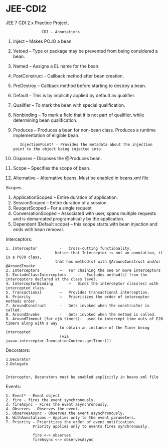# JEE-CDI2
JEE 7 CDI 2.x Practice Project.



					CDI – Annotations


1. Inject – Makes POJO a bean
2. Vetoed – Type or package may be prevented from being considered a bean.
3. Named – Assigns a EL name for the bean.
4. PostConstruct  - Callback method after bean creation.                   
5. PreDestroy – Callback method before starting to destroy a bean.


6. Default - This is by implicitly applied by default as qualifier.
7. Qualifier – To mark the bean with special qualification.
8. Nonbinding – To mark a field that it is not part of qualifier, while determining bean 				qualification.


9. Produces – Produces a bean for non-bean class. 
 Produces a runtime implementation of eligible bean.

          InjectionPoint* - Provides the metadata about the injection point to the object being injected into.
10. Disposes – Disposes the @Produces bean.


11. Scope – Specifies the scope of bean.
12. Alternative – Alternative beans. Must be enabled in beans.xml file



Scopes:
1. ApplicationScoped – Entire duration of application.
2. SessionScoped – Entire duration of a session.
3. ReuqestScoped – For a single request
4. ConversationScoped – Associated with user, spans multiple requests and is demarcated
 programatically by the application.
5. Dependent (Default scope) – this scope starts with bean injection and ends with bean removal.




Interceptors: 
	
	1. Interceptor 			-	Cross-cutting functionality.
						  Notice that Interceptor is not an annotation, it is a POJO class,
						  that has method(s) with @AroundConstruct and/or @AroundInvoke 
	2. Interceptors 		– 	For chaining the one or more interceptors
	3. ExcludeClassInterceptors 	– 	Excludes method(s) from the interceptors declared at the class level.
	4. InterceptorBinding 		– 	Binds the interceptor class(es) with intercepted class.
	5. Transactional 		– 	Provides transactional interception.
	6. Priority 			– 	Prioritizes the order of interceptor methods order.
	7. AroundConstruct 		- 	Gets invoked when the constructor is called.
	8. AroundInvoke 		- 	Gets invoked when the method is called.
	9. AroundTimeout (for ejb timers)- 	used to intercept time outs of EJB timers along with a way 
							to obtain an instance of the Timer being intercepted 
							(via javax.interceptor.InvocationContext.getTimer())


Decorators:

	1.Decorator
	2.Delegate


	Interceptor, Decorators must be enabled explicitly in beans.xml file


Events:   

	1. Event* - Event object
	2. fire - fires the event synchronously.
	3. fireAsync - Fires the event asynchronously.
	4. Observes - Observes the event.
	5. ObservesAsync - Observes the event asynchronously.
	6. WithAnnotations – Applies only to the event parameters.
	7. Priority – Prioritizes the order of event notification.
				Priority applies only to events fires synchronously.
				
				fire <-> observes
				fireAsync <-> observesAsync
